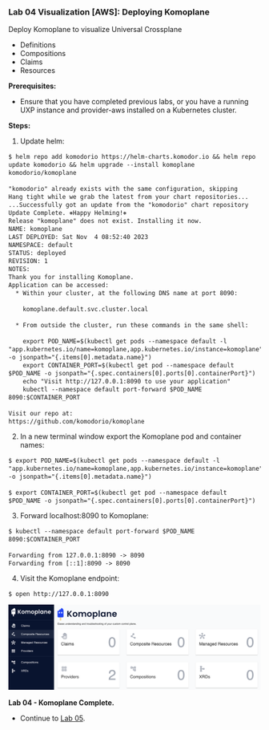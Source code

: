 ### **Lab 04 Visualization [AWS]: Deploying Komoplane**

Deploy Komoplane to visualize Universal Crossplane

- Definitions
- Compositions
- Claims
- Resources

**Prerequisites:**

- Ensure that you have completed previous labs, or you have a running UXP instance and provider-aws installed on a Kubernetes cluster.

**Steps:**

1. Update helm:

```
$ helm repo add komodorio https://helm-charts.komodor.io && helm repo update komodorio && helm upgrade --install komoplane komodorio/komoplane

"komodorio" already exists with the same configuration, skipping
Hang tight while we grab the latest from your chart repositories...
...Successfully got an update from the "komodorio" chart repository
Update Complete. ⎈Happy Helming!⎈
Release "komoplane" does not exist. Installing it now.
NAME: komoplane
LAST DEPLOYED: Sat Nov  4 08:52:40 2023
NAMESPACE: default
STATUS: deployed
REVISION: 1
NOTES:
Thank you for installing Komoplane.
Application can be accessed:
  * Within your cluster, at the following DNS name at port 8090:

    komoplane.default.svc.cluster.local

  * From outside the cluster, run these commands in the same shell:

    export POD_NAME=$(kubectl get pods --namespace default -l "app.kubernetes.io/name=komoplane,app.kubernetes.io/instance=komoplane" -o jsonpath="{.items[0].metadata.name}")
    export CONTAINER_PORT=$(kubectl get pod --namespace default $POD_NAME -o jsonpath="{.spec.containers[0].ports[0].containerPort}")
    echo "Visit http://127.0.0.1:8090 to use your application"
    kubectl --namespace default port-forward $POD_NAME 8090:$CONTAINER_PORT

Visit our repo at:
https://github.com/komodorio/komoplane
```

2. In a new terminal window export the Komoplane pod and container names:

```
$ export POD_NAME=$(kubectl get pods --namespace default -l "app.kubernetes.io/name=komoplane,app.kubernetes.io/instance=komoplane" -o jsonpath="{.items[0].metadata.name}")

$ export CONTAINER_PORT=$(kubectl get pod --namespace default $POD_NAME -o jsonpath="{.spec.containers[0].ports[0].containerPort}")
```

3. Forward localhost:8090 to Komoplane:

```
$ kubectl --namespace default port-forward $POD_NAME 8090:$CONTAINER_PORT

Forwarding from 127.0.0.1:8090 -> 8090
Forwarding from [::1]:8090 -> 8090
```

4. Visit the Komoplane endpoint:

```
$ open http://127.0.0.1:8090
```

![alt_text](images/lab04-komoplane-1.png "image_tooltip")


**Lab 04 - Komoplane Complete.**

- Continue to [Lab 05](../../lab05/aws/lab05.md).
